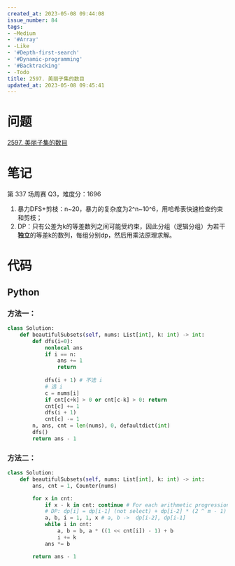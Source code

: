 ```yaml
---
created_at: 2023-05-08 09:44:08
issue_number: 84
tags:
- ~Medium
- '#Array'
- -Like
- '#Depth-first-search'
- '#Dynamic-programming'
- '#Backtracking'
- -Todo
title: 2597. 美丽子集的数目
updated_at: 2023-05-08 09:45:41
---
```


# 问题

[2597. 美丽子集的数目](https://leetcode.cn/problems/the-number-of-beautiful-subsets/)

# 笔记

第 337 场周赛 Q3，难度分：1696

1. 暴力DFS+剪枝：n\~20，暴力的复杂度为2^n\~10^6，用哈希表快速检查约束和剪枝；
2. DP：只有公差为k的等差数列之间可能受约束，因此分组（逻辑分组）为若干**独立**的等差k的数列，每组分别dp，然后用乘法原理求解。

# 代码

## Python

### 方法一：

```python
class Solution:
    def beautifulSubsets(self, nums: List[int], k: int) -> int:
        def dfs(i=0):
            nonlocal ans
            if i == n:
                ans += 1
                return
            
            dfs(i + 1) # 不选 i
            # 选 i
            c = nums[i] 
            if cnt[c+k] > 0 or cnt[c-k] > 0: return
            cnt[c] += 1
            dfs(i + 1)
            cnt[c] -= 1
        n, ans, cnt = len(nums), 0, defaultdict(int)
        dfs()
        return ans - 1
```

### 方法二：

```python
class Solution:
    def beautifulSubsets(self, nums: List[int], k: int) -> int:
        ans, cnt = 1, Counter(nums)

        for x in cnt:
            if x - k in cnt: continue # For each arithmetic progression, only process it once (when x is the first element of the sequence).
            # DP: dp[i] = dp[i-1] (not select) + dp[i-2] * (2 ^ m - 1) (select, m is the count)
            a, b, i = 1, 1, x # a, b ->  dp[i-2], dp[i-1]
            while i in cnt:
                a, b = b, a * ((1 << cnt[i]) - 1) + b
                i += k
            ans *= b

        return ans - 1
```